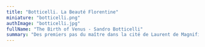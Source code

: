 ```yaml
---
title: "Botticelli. La Beauté Florentine"
miniature: "botticelli.png"
authImage: "botticelli.jpg"
fullName: "The Birth of Venus - Sandro Botticelli"
summary: "Des premiers pas du maître dans la cité de Laurent de Magnifique, à l’influence du prêcheur Savonarole, en passant par ses « poésies peintes » qui nous ravissent encore, venez suivre l’évolution du grand maître de la Beauté Florentine."
---
```

